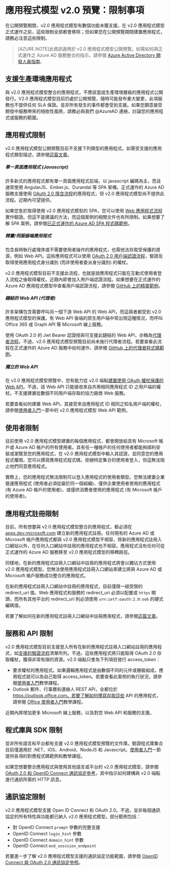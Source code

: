 <properties
	pageTitle="App 模型 v2.0 限制事項 | Microsoft Azure"
	description="Azure AD v2.0 應用程式模型限制事項清單。"
	services="active-directory"
	documentationCenter=""
	authors="dstrockis"
	manager="mbaldwin"
	editor=""/>

<tags
	ms.service="active-directory"
	ms.workload="identity"
	ms.tgt_pltfrm="na"
	ms.devlang="na"
	ms.topic="article"
	ms.date="09/11/2015"
	ms.author="dastrock"/>

# 應用程式模型 v2.0 預覽：限制事項

在公開預覽期間，v2.0 應用程式模型有數個功能未獲支援。在 v2.0 應用程式模型正式運作之前，這些限制全部都會移除；但如果您在公開預覽期間建置應用程式，請務必注意這些限制。

> [AZURE.NOTE]此資訊適用於 v2.0 應用程式模型公開預覽。如需如何與正式運作之 Azure AD 服務整合的指示，請參閱 [Azure Active Directory 開發人員指南](active-directory-developers-guide.md)。

## 支援生產環境應用程式
與 v2.0 應用程式模型整合的應用程式，不應該當成生產環境層級的應用程式公開發行。V2.0 應用程式模型目前仍處於公開預覽，隨時可能發布重大變更，此項服務也不提供任何 SLA 保證。並非所有發生的事件都會受到支援。如果您願意接受開發中服務帶來的相依性風險，請務必與我們 @AzureAD 連絡，討論您的應用程式或服務的範圍。

## 應用程式限制
v2.0 應用程式模型公開預覽目前不支援下列類型的應用程式。如需受支援的應用程式類型描述，請參閱[這篇文章](active-directory-v2-flows.md)。

##### 單一頁面應用程式 (Javascript)
許多新式的應用程式都有單一頁面應用程式前端，以 javascript 編碼為主，而且通常使用 AngularJS、Ember.js、Durandal 等 SPA 架構。正式運作的 Azure AD 服務支援使用 [OAuth 2.0 隱含流程](active-directory-v2-protocols.md#oauth2-implicit-flow)的應用程式，但 v2.0 應用程式模型尚不提供此流程。近期內可望提供。

如果您急於取得使用 v2.0 應用程式模型的 SPA，您可以使用 [Web 應用程式流程](active-directory-v2-flows.md#web-apps)實作驗證。但這不是建議的方法，而這個案例的相關文件也有所限制。如果想要了解 SPA 案例，請參閱[已正式運作的 Azure AD SPA 程式碼範例](active-directory-devquickstarts-angular.md)。

##### 精靈/伺服器端應用程式
包含長時執行處理序或不需要使用者操作的應用程式，也需他法存取受保護的資源，例如 Web API。這些應用程式可以使用 [OAuth 2.0 用戶端認證流程](active-directory-v2-protocols.md#oauth2-client-credentials-grant-flow)，驗證及取得使用應用程式身分識別 (而非使用者委派身分識別) 的權杖。

v2.0 應用程式模型目前不支援此流程，也就是說應用程式只能在互動式使用者登入流程之後取得權杖。近期內即會加入用戶端認證流程。如果想要在正式運作的 Azure AD 應用程式模型中查看用戶端認證流程，請參閱 [GitHub 上的精靈範例](https://github.com/AzureADSamples/Daemon-DotNet)。

##### 鏈結的 Web API (代理者)
許多架構包含需要呼叫另一個下游 Web API 的 Web API，而這兩者都受到 v2.0 應用程式模型的保護。有 Web API 後端的原生用戶端中常出現這種情況，而呼叫 Office 365 或 Graph API 等 Microsoft 線上服務。

使用 OAuth 2.0 的 Jwt Bearer 認證授與可支援此鏈結的 Web API，亦稱為[代理者流程](active-directory-v2-protocols.md#oauth2-on-behalf-of-flow)。不過，v2.0 應用程式模型預覽目前尚未施行代理者流程。若要查看此流程在正式運作的 Azure AD 服務中如何運作，請參閱 [GitHub 上的代理者程式碼範例](https://github.com/AzureADSamples/WebAPI-OnBehalfOf-DotNet)。

##### 獨立的 Web API
在 v2.0 應用程式模型預覽中，您有能力從 v2.0 端點[建置使用 OAuth 權杖保護的 Web API](active-directory-v2-flows.md#web-apis)。不過，該 Web API 只能接收來自共用相同應用程式 ID 之用戶端的權杖。不支援建置從數個不同用戶端存取的協力廠商 Web 服務。

若要查看如何建置 Web API，其接受來自應用程式 ID 相同之知名用戶端的權杖，請參閱[使用者入門](active-directory-appmodel-v2-overview.md#getting-started)一節中的 v2.0 應用程式模型 Web API 範例。

## 使用者限制
目前使用 v2.0 應用程式模型建置的每個應用程式，都會開放給具有 Microsoft 帳戶或 Azure AD 帳戶的所有使用者。具有任一種帳戶的任何使用者都能夠順利安裝或瀏覽至您的應用程式，在 v2.0 應用程式模型中輸入其認證，並同意您的應用程式權限。您可以撰寫應用程式程式碼，拒絕特定集合的使用者登入，但這無法阻止他們同意應用程式。

實際上，您的應用程式無法限制可以登入應用程式的使用者類型。您無法建置企業營運應用程式 (使用者必須從屬於同一個組織)、僅供企業使用者使用的應用程式 (有 Azure AD 帳戶的使用者)，或僅供消費者使用的應用程式 (有 Microsoft 帳戶的使用者)。

## 應用程式註冊限制
目前，所有想要與 v2.0 應用程式模型整合的應用程式，都必須在 [apps.dev.microsoft.com](https://apps.dev.microsoft.com) 建立新的應用程式註冊。任何現有的 Azure AD 或 Microsoft 帳戶應用程式都與 v2.0 應用程式模型不相容，除新的應用程式註冊入口網站以外，在任何入口網站中註冊的應用程式也不相容。應用程式沒有任何可從正式運作的 Azure AD 服務移至 v2.0 應用程式模型的移轉路徑。

同樣地，在新的應用程式註冊入口網站中註冊的應用程式將會以獨佔方式使用 v2.0 應用程式模型。您無法使用應用程式註冊入口網站來建立將與 Azure AD 或 Microsoft 帳戶服務成功整合的應用程式。

在新的應用程式註冊入口網站中註冊的應用程式，目前僅限一組受限的 redirect\_uri 值。Web 應用程式和服務的 redirect\_uri 必須以配置或 `https` 開頭，而所有其他平台的 redirect\_uri 則必須使用 `urn:ietf:oauth:2.0:oob` 的硬式編碼值。

若要了解如何在新的應用程式註冊入口網站中註冊應用程式，請參閱[這篇文章](active-directory-v2-app-registration.md)。

## 服務和 API 限制
v2.0 應用程式模型目前支援登入所有在新的應用程式註冊入口網站註冊的應用程式，如[支援的驗證流程](active-directory-v2-flows.md)清單所列。不過，這些應用程式將只能取得 OAuth 2.0 存取權杖，獲得非常有限的資源。v2.0 端點只會為下列項目發行 access\_token：

- 要求權杖的應用程式。如果邏輯應用程式是由數個不同的元件或層級組成，應用程式就可以為自己取得 access\_token。若要查看此案例的執行狀況，請參閱[使用者入門](active-directory-appmodel-v2-overview.md#getting-started)教學課程。
- Outlook 郵件、行事曆和連絡人 REST API，全都位於 https://outlook.office.com。若要了解如何撰寫存取這些 API 的應用程式，請參閱 [Office 使用者入門](https://www.msdn.com/office/office365/howto/authenticate-Office-365-APIs-using-v2)教學課程。

近期內將增加更多 Microsoft 線上服務，以及對您 Web API 和服務的支援。

## 程式庫與 SDK 限制
並非所有語言和平台都有支援 v2.0 應用程式模型預覽的文件庫。驗證程式庫集合目前僅適用於 .NET、iOS、Android、NodeJS 和 Javascript。[使用者入門](active-directory-appmodel-v2-overview.md#getting-started)一節提供各項的對應程式碼範例和教學課程。

如果您想要整合應用程式與使用其他語言或平台的 v2.0 應用程式模型，請參閱 [OAuth 2.0 和 OpenID Connect 通訊協定參考](active-directory-v2-protocols.md)，其中指示如何建構與 v2.0 端點進行通訊所需的 HTTP 訊息。

## 通訊協定限制
v2.0 應用程式模型支援 Open ID Connect 和 OAuth 2.0。不過，並非每個通訊協定的所有特性與功能都已納入 v2.0 應用程式模型。部分範例包括：

- 對 OpenID Connect `prompt` 參數的完整支援
- OpenID Connect `login_hint` 參數
- OpenID Connect `domain_hint` 參數
- OpenID Connect `end_sesssion_endpoint`

若要進一步了解 v2.0 應用程式模型支援的通訊協定功能範圍，請參閱 [OpenID Connect 與 OAuth 2.0 通訊協定參照](active-directory-v2-protocols.md)。

<!---HONumber=Oct15_HO3-->